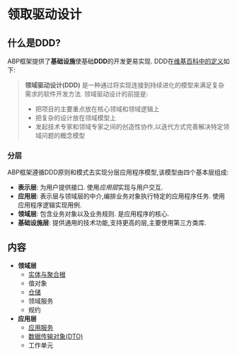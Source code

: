 # 领取驱动设计

## 什么是DDD?

ABP框架提供了**基础设施**使基础**DDD**的开发更易实现. DDD在[维基百科中的定义](https://zh.wikipedia.org/wiki/%E5%9F%9F%E9%A9%B1%E5%8A%A8%E5%BC%80%E5%8F%91)如下:

> **领域驱动设计(DDD)** 是一种通过将实现连接到持续进化的模型来满足复杂需求的软件开发方法. 领域驱动设计的前提是:
>
> - 把项目的主要重点放在核心领域和领域逻辑上
> - 把复杂的设计放在领域模型上
> - 发起技术专家和领域专家之间的创造性协作,以迭代方式完善解决特定领域问题的概念模型

### 分层

ABP框架遵循DDD原则和模式去实现分层应用程序模型,该模型由四个基本层组成:

- **表示层**: 为用户提供接口. 使用*应用层*实现与用户交互.
- **应用层**: 表示层与领域层的中介,编排业务对象执行特定的应用程序任务. 使用应用程序逻辑实现用例.
- **领域层**: 包含业务对象以及业务规则. 是应用程序的核心.
- **基础设施层**: 提供通用的技术功能,支持更高的层,主要使用第三方类库.

## 内容

* **领域层**
  * [实体与聚合根](Entities.md)
  * 值对象
  * [仓储](Repositories.md)
  * 领域服务
  * 规约
* **应用层**
  * [应用服务](Application-Services.md)
  * [数据传输对象(DTO)](Data-Transfer-Objects.md)
  * 工作单元
